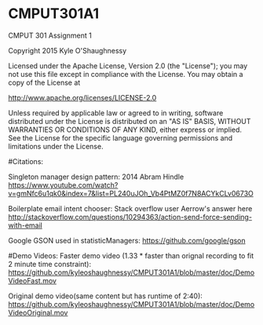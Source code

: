 # CMPUT301A1
CMPUT 301 Assignment 1

Copyright 2015 Kyle O'Shaughnessy

Licensed under the Apache License, Version 2.0 (the "License");
you may not use this file except in compliance with the License.
You may obtain a copy of the License at

http://www.apache.org/licenses/LICENSE-2.0

Unless required by applicable law or agreed to in writing, software
distributed under the License is distributed on an "AS IS" BASIS,
WITHOUT WARRANTIES OR CONDITIONS OF ANY KIND, either express or implied.
See the License for the specific language governing permissions and
limitations under the License.

#Citations:

Singleton manager design pattern: 2014 Abram Hindle https://www.youtube.com/watch?v=gmNfc6u1qk0&index=7&list=PL240uJOh_Vb4PtMZ0f7N8ACYkCLv0673O

Boilerplate email intent chooser: Stack overflow user Aerrow's answer here http://stackoverflow.com/questions/10294363/action-send-force-sending-with-email

Google GSON used in statisticManagers: https://github.com/google/gson

#Demo Videos:
Faster demo video (1.33 * faster than orignal recording to fit 2 minute time constraint): https://github.com/kyleoshaughnessy/CMPUT301A1/blob/master/doc/DemoVideoFast.mov

Original demo video(same content but has runtime of 2:40): https://github.com/kyleoshaughnessy/CMPUT301A1/blob/master/doc/DemoVideoOriginal.mov
